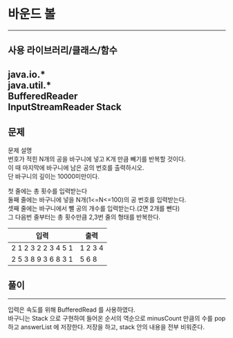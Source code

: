 # 바운드 볼

------------
## 사용 라이브러리/클래스/함수
java.io.*   
java.util.*   
BufferedReader   
InputStreamReader
Stack
------------
## 문제   
문제 설명   
번호가 적힌 N개의 공을 바구니에 넣고 K개 만큼 빼기를 반복할 것이다.  
이 때 마지막에 바구니에 남은 공의 번호를 출력하시오.   
단 바구니의 깊이는 10000미만이다.   
   
첫 줄에는 총 횟수를 입력받는다   
둘째 줄에는 바구니에 넣을 N개(1<=N<=100)의 공 번호를 입력받는다.     
셋째 줄에는 바구니에서 뺄 공의 개수를 입력받는다.(2면 2개를 뺀다)   
그 다음번 줄부터는 총 횟수만큼 2,3번 줄의 형태를 반복한다.    

|입력|출력|
|---|---|
2 1 2 3 2 2 3 4 5 1| 1 2 3 4|
2 5 3 8 9 3 6 8 3 1 | 5 6 8||

## 풀이

------------
입력은 속도를 위해 BufferedRead 를 사용하였다.   
바구니는 Stack 으로 구현하여 들어온 순서의 역순으로 minusCount 만큼의 수를
pop 하고 answerList 에 저장한다. 저장을 하고, stack 안의 내용을 전부 비워준다.


